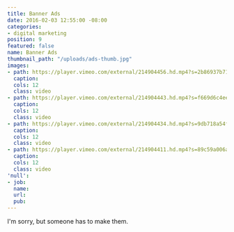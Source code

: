 ```yaml
---
title: Banner Ads
date: 2016-02-03 12:55:00 -08:00
categories:
- digital marketing
position: 9
featured: false
name: Banner Ads
thumbnail_path: "/uploads/ads-thumb.jpg"
images:
- path: https://player.vimeo.com/external/214904456.hd.mp4?s=2b86937b717bf8b731efbae654099b8de8660b26&profile_id=119
  caption: 
  cols: 12
  class: video
- path: https://player.vimeo.com/external/214904443.hd.mp4?s=f669d6c4eee42315f79a0f26bb8f906c07a815ae&profile_id=119
  caption: 
  cols: 12
  class: video
- path: https://player.vimeo.com/external/214904434.hd.mp4?s=9db718a54f19b7e896c2794126af818ac3ff6cad&profile_id=119
  caption: 
  cols: 12
  class: video
- path: https://player.vimeo.com/external/214904411.hd.mp4?s=89c59a006a6c5ba3375523d508965066230c3bdd&profile_id=119
  caption: 
  cols: 12
  class: video
'null':
- job: 
  name: 
  url: 
  pub: 
---
```


I'm sorry, but someone has to make them.
